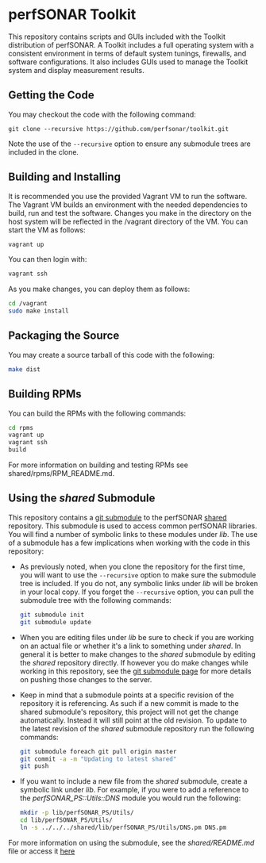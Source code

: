 # perfSONAR Toolkit

This repository contains scripts and GUIs included with the Toolkit distribution of perfSONAR. A Toolkit includes a full operating system with a consistent environment in terms of default system tunings, firewalls, and software configurations. It also includes GUIs used to manage the Toolkit system and display measurement results. 

## Getting the Code
You may checkout the code with the following command:

```
git clone --recursive https://github.com/perfsonar/toolkit.git
```

Note the use of the `--recursive` option to ensure any submodule trees are included in the clone.

## Building and Installing

It is recommended you use the provided Vagrant VM to run the software. The Vagrant VM builds an environment with the needed dependencies to build, run and test the software. Changes you make in the directory on the host system will be reflected in the /vagrant directory of the VM. You can start the VM as follows:

```bash
vagrant up
```

You can then login with:

```bash
vagrant ssh
```

As you make changes, you can deploy them as follows:

```bash
cd /vagrant
sudo make install
```

## Packaging the Source
You may create a source tarball of this code with the following:

```bash
make dist
```

## Building RPMs

You can build the RPMs with the following commands:

```bash
cd rpms
vagrant up
vagrant ssh
build
```

For more information on building and testing RPMs see shared/rpms/RPM_README.md.

## Using the *shared* Submodule
This repository contains a [git submodule](http://git-scm.com/book/en/v2/Git-Tools-Submodules) to the perfSONAR [shared](https://github.com/perfsonar/perl-shared) repository. This submodule is used to access common perfSONAR libraries. You will find a number of symbolic links to these modules under *lib*. The use of a submodule has a few implications when working with the code in this repository:

* As previously noted, when you clone the repository for the first time, you will want to use the `--recursive` option to make sure the submodule tree is included. If you do not, any symbolic links under *lib* will be broken in your local copy. If you forget the `--recursive` option, you can pull the submodule tree with the following commands:

    ```bash
    git submodule init
    git submodule update
    ```
* When you are editing files under *lib* be sure to check if you are working on an actual file or whether it's a link to something under *shared*. In general it is better to make changes to the *shared* submodule by editing the *shared* repository directly. If however you do make changes while working in this repository, see the [git submodule page](http://git-scm.com/book/en/v2/Git-Tools-Submodules#Working-on-a-Project-with-Submodules) for more details on pushing those changes to the server.
* Keep in mind that a submodule points at a specific revision of the repository it is referencing. As such if a new commit is made to the shared submodule's repository, this project will not get the change automatically. Instead it will still point at the old revision. To update to the latest revision of the *shared* submodule repository run the following commands:

    ```bash
    git submodule foreach git pull origin master
    git commit -a -m "Updating to latest shared"
    git push
    ```
* If you want to include a new file from the *shared* submodule, create a symbolic link under *lib*. For example, if you were to add a reference to the  *perfSONAR_PS::Utils::DNS* module you would run the following:

    ```bash
    mkdir -p lib/perfSONAR_PS/Utils/
    cd lib/perfSONAR_PS/Utils/
    ln -s ../../../shared/lib/perfSONAR_PS/Utils/DNS.pm DNS.pm
    ```
For more information on using the submodule, see the *shared/README.md* file or access it [here](https://github.com/perfsonar/perl-shared/blob/master/README.md)



